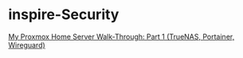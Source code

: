 # inspire-Security
[My Proxmox Home Server Walk-Through: Part 1 (TrueNAS, Portainer, Wireguard)](https://youtu.be/_sfddZHhOj4)
